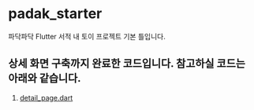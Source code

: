 # padak_starter

파닥파닥 Flutter 서적 내 토이 프로젝트 기본 틀입니다.

## 상세 화면 구축까지 완료한 코드입니다. 참고하실 코드는 아래와 같습니다.
1. [detail_page.dart](https://github.com/padak-flutter/padak_starter/blob/1_ui_main/lib/detail_page.dart)
